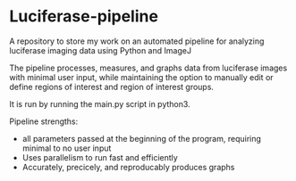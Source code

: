 # Luciferase-pipeline
A repository to store my work on an automated pipeline for analyzing luciferase imaging data using Python and ImageJ

The pipeline processes, measures, and graphs data from luciferase images with minimal user input,
while maintaining the option to manually edit or define regions of interest and region of interest groups.

It is run by running the main.py script in python3.

Pipeline strengths:
* all parameters passed at the beginning of the program, requiring minimal to no user input 
* Uses parallelism to run fast and efficiently
* Accurately, precicely, and reproducably produces graphs

